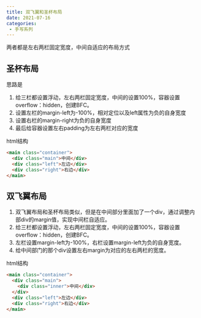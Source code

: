 ```yaml
---
title: 双飞翼和圣杯布局
date: 2021-07-16
categories: 
 - 手写系列
---
```

两者都是左右两栏固定宽度，中间自适应的布局方式
<!-- more -->
## 圣杯布局
思路是
1. 给三栏都设置浮动，左右两栏固定宽度，中间的设置100%，容器设置overflow：hidden，创建BFC。
2. 设置左栏的margin-left为-100%，相对定位以及left属性为负的自身宽度
3. 设置右栏的margin-right为负的自身宽度
4. 最后给容器设置左右padding为左右两栏对应的宽度

html结构
```html
<main class="container">
  <div class="main">中间</div>
  <div class="left">左边</div>
  <div class="right">右边</div>
</main>
```

## 双飞翼布局
1. 双飞翼布局和圣杯布局类似，但是在中间部分里面加了一个div，通过调整内部div的margin值，实现中间栏自适应。
2. 给三栏都设置浮动，左右两栏固定宽度，中间的设置100%，容器设置overflow：hidden，创建BFC。
3. 左栏设置margin-left为-100%，右栏设置margin-left为负的自身宽度。
4. 给中间部门的那个div设置左右margin为对应的左右两栏的宽度。

html结构
```html
<main class="container">
  <div class="main">
    <div class="inner">中间</div>
  </div>
  <div class="left">左边</div>
  <div class="right">右边</div>
</main>
```